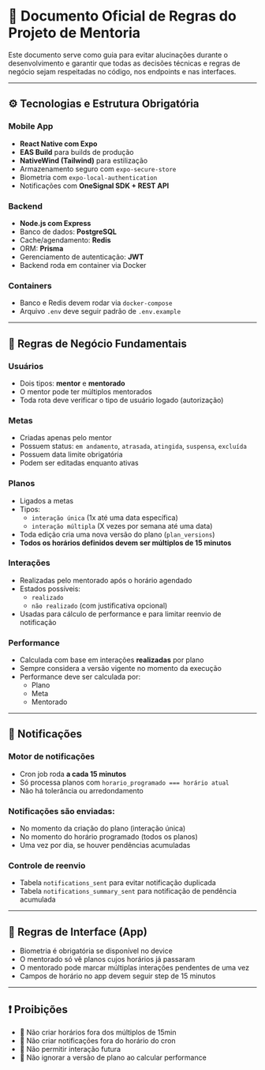 # 📏 Documento Oficial de Regras do Projeto de Mentoria

Este documento serve como guia para evitar alucinações durante o desenvolvimento e garantir que todas as decisões técnicas e regras de negócio sejam respeitadas no código, nos endpoints e nas interfaces.

---

## ⚙️ Tecnologias e Estrutura Obrigatória

### Mobile App
- **React Native com Expo**
- **EAS Build** para builds de produção
- **NativeWind (Tailwind)** para estilização
- Armazenamento seguro com `expo-secure-store`
- Biometria com `expo-local-authentication`
- Notificações com **OneSignal SDK + REST API**

### Backend
- **Node.js com Express**
- Banco de dados: **PostgreSQL**
- Cache/agendamento: **Redis**
- ORM: **Prisma**
- Gerenciamento de autenticação: **JWT**
- Backend roda em container via Docker

### Containers
- Banco e Redis devem rodar via `docker-compose`
- Arquivo `.env` deve seguir padrão de `.env.example`

---

## 🔄 Regras de Negócio Fundamentais

### Usuários
- Dois tipos: **mentor** e **mentorado**
- O mentor pode ter múltiplos mentorados
- Toda rota deve verificar o tipo de usuário logado (autorização)

### Metas
- Criadas apenas pelo mentor
- Possuem status: `em andamento`, `atrasada`, `atingida`, `suspensa`, `excluída`
- Possuem data limite obrigatória
- Podem ser editadas enquanto ativas

### Planos
- Ligados a metas
- Tipos:
  - `interação única` (1x até uma data específica)
  - `interação múltipla` (X vezes por semana até uma data)
- Toda edição cria uma nova versão do plano (`plan_versions`)
- **Todos os horários definidos devem ser múltiplos de 15 minutos**

### Interações
- Realizadas pelo mentorado após o horário agendado
- Estados possíveis:
  - `realizado`
  - `não realizado` (com justificativa opcional)
- Usadas para cálculo de performance e para limitar reenvio de notificação

### Performance
- Calculada com base em interações **realizadas** por plano
- Sempre considera a versão vigente no momento da execução
- Performance deve ser calculada por:
  - Plano
  - Meta
  - Mentorado

---

## 🔔 Notificações

### Motor de notificações
- Cron job roda **a cada 15 minutos**
- Só processa planos com `horario_programado === horário atual`
- Não há tolerância ou arredondamento

### Notificações são enviadas:
- No momento da criação do plano (interação única)
- No momento do horário programado (todos os planos)
- Uma vez por dia, se houver pendências acumuladas

### Controle de reenvio
- Tabela `notifications_sent` para evitar notificação duplicada
- Tabela `notifications_summary_sent` para notificação de pendência acumulada

---

## 🧪 Regras de Interface (App)

- Biometria é obrigatória se disponível no device
- O mentorado só vê planos cujos horários já passaram
- O mentorado pode marcar múltiplas interações pendentes de uma vez
- Campos de horário no app devem seguir step de 15 minutos

---

## ❗ Proibições

- 🚫 Não criar horários fora dos múltiplos de 15min
- 🚫 Não criar notificações fora do horário do cron
- 🚫 Não permitir interação futura
- 🚫 Não ignorar a versão de plano ao calcular performance